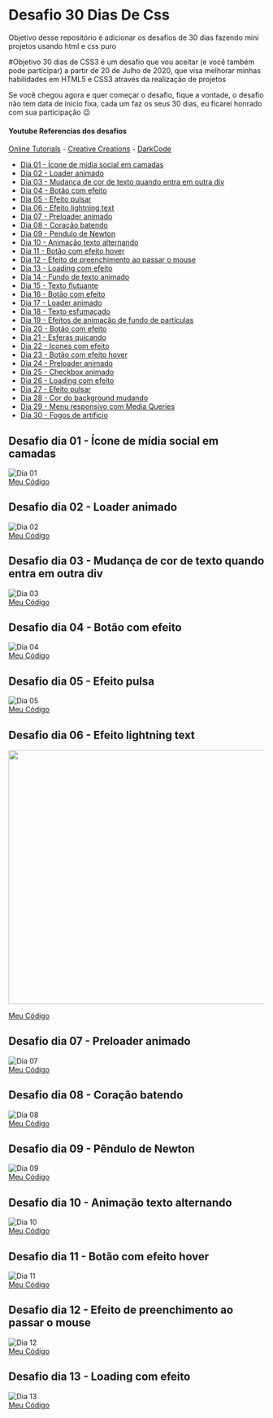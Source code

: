 # Desafio 30 Dias De Css
Objetivo desse repositório é adicionar os desafios de 30 dias fazendo mini projetos usando html e css puro

#Objetivo
30 dias de CSS3 é um desafio que vou aceitar (e você também pode participar) a partir de 20 de Julho de 2020, que visa melhorar minhas habilidades em HTML5 e CSS3 através da realização de projetos

Se você chegou agora e quer começar o desafio, fique a vontade, o desafio não tem data de inicio fixa, cada um faz os seus 30 dias, eu ficarei honrado com sua participação 😉

#### Youtube Referencias dos desafios
[Online Tutorials](https://www.youtube.com/channel/UCbwXnUipZsLfUckBPsC7Jog) - 
[Creative Creations](https://www.youtube.com/channel/UCOKmVksbzoKJKmtu7rlEM1A) - 
[DarkCode](https://www.youtube.com/channel/UCD3KVjbb7aq2OiOffuungzw)




* [Dia 01 - Ícone de mídia social em camadas](#id01)
* [Dia 02 - Loader animado](#id02)
* [Dia 03 - Mudança de cor de texto quando entra em outra div](#id03)
* [Dia 04 - Botão com efeito](#id04)
* [Dia 05 - Efeito pulsar](#id05)
* [Dia 06 - Efeito lightning text](#id06)
* [Dia 07 - Preloader animado](#id07)  
* [Dia 08 - Coração batendo](#id08)
* [Dia 09 - Pendulo de Newton](#id09)
* [Dia 10 - Animação texto alternando](#id10)
* [Dia 11 - Botão com efeito hover](#id11)
* [Dia 12 - Efeito de preenchimento ao passar o mouse](#id12)
* [Dia 13 - Loading com efeito](#id13)
* [Dia 14 - Fundo de texto animado](#id14)
* [Dia 15 - Texto flutuante](#id15)
* [Dia 16 - Botão com efeito](#id16)
* [Dia 17 - Loader animado](#id17)
* [Dia 18 - Texto esfumaçado](#id18)
* [Dia 19 - Efeitos de animação de fundo de partículas](#id19)
* [Dia 20 - Botão com efeito](#id20)
* [Dia 21 - Esferas quicando](#id21)
* [Dia 22 - Icones com efeito](#id22)
* [Dia 23 - Botão com efeito hover](#id23)
* [Dia 24 - Preloader animado](#id24)
* [Dia 25 - Checkbox animado](#id25)
* [Dia 26 - Loading com efeito](#id26)
* [Dia 27 - Efeito pulsar](#id27)
* [Dia 28 - Cor do background mudando](#id28)
* [Dia 29 - Menu responsivo com Media Queries](#id29)
* [Dia 30 - Fogos de artificio](#id30)


##  Desafio dia 01 - Ícone de mídia social em camadas <a name="id01"></a>
![Dia 01](https://github.com/EAbeier/desafio30DiasDeCss/blob/main/Dia%201%20-%20botoes%20com%20camadas/Document%20-%20Google%20Chrome%202020-12-30%2010-07-41.gif?raw=true)
</br>
[Meu Código](https://github.com/EAbeier/desafio30DiasDeCss/tree/main/Dia%201%20-%20botoes%20com%20camadas)


##  Desafio dia 02 - Loader animado <a name="id02"></a>
![Dia 02](https://github.com/EAbeier/desafio30DiasDeCss/blob/main/Dia%202%20-%20loader%20animado/Document%20-%20Google%20Chrome%202020-12-31%2016-32-48.gif?raw=true)
</br>
[Meu Código](https://github.com/EAbeier/desafio30DiasDeCss/tree/main/Dia%202%20-%20loader%20animado)

## Desafio dia 03 - Mudança de cor de texto quando entra em outra div <a name="id03"></a>
![Dia 03](https://github.com/EAbeier/desafio30DiasDeCss/blob/main/Dia%203%20-%20Texto%20muda%20de%20cor%20em%20outra%20div/Document%20-%20Google%20Chrome%202021-01-04%2010-16-59.gif?raw=true)
</br>
[Meu Código](https://github.com/EAbeier/desafio30DiasDeCss/tree/main/Dia%203%20-%20Texto%20muda%20de%20cor%20em%20outra%20div)

## Desafio dia 04 - Botão com efeito <a name="id04"></a>
![Dia 04](https://github.com/EAbeier/desafio30DiasDeCss/blob/main/Dia%204%20-%20bot%C3%A3o%20com%20efeito/Document%20-%20Google%20Chrome%202021-01-05%2009-38-33.gif?raw=true)
</br>
[Meu Código](https://github.com/EAbeier/desafio30DiasDeCss/tree/main/Dia%204%20-%20bot%C3%A3o%20com%20efeito)

## Desafio dia 05 - Efeito pulsa <a name="id05"></a>
![Dia 05](https://github.com/EAbeier/desafio30DiasDeCss/blob/main/Dia%205%20-%20efeito%20pulsar/Document%20-%20Google%20Chrome%202021-01-06%2018-52-25.gif?raw=true)
</br>
[Meu Código](https://github.com/EAbeier/desafio30DiasDeCss/tree/main/Dia%205%20-%20efeito%20pulsar)

## Desafio dia 06 - Efeito lightning text <a name="id06"></a>
<img src="https://github.com/EAbeier/desafio30DiasDeCss/blob/main/Dia%206%20-%20Lightning%20text%20Efect/Document%20-%20Google%20Chrome%202021-01-08%2019-42-22%20(1).gif?raw=true" height="500" width="900" >
</br>
<a href="https://github.com/EAbeier/desafio30DiasDeCss/tree/main/Dia%206%20-%20Lightning%20text%20Efect"><p>Meu Código</p></a>

## Desafio dia 07 - Preloader animado<a name="id07"></a>
![Dia 07](https://github.com/EAbeier/desafio30DiasDeCss/blob/main/Dia%207%20-%20Preloader%20animado/Document%20-%20Google%20Chrome%202021-01-09%2008-57-46.gif?raw=true)
</br>
[Meu Código](https://github.com/EAbeier/desafio30DiasDeCss/tree/main/Dia%207%20-%20Preloader%20animado)

## Desafio dia 08 - Coração batendo<a name="id08"></a>
![Dia 08](https://github.com/EAbeier/desafio30DiasDeCss/blob/main/Dia%208%20-%20Cora%C3%A7%C3%A3o%20batendo/Document%20-%20Google%20Chrome%202021-01-10%2009-56-17.gif?raw=true)
</br>
[Meu Código](https://github.com/EAbeier/desafio30DiasDeCss/tree/main/Dia%208%20-%20Cora%C3%A7%C3%A3o%20batendo)

## Desafio dia 09 - Pêndulo de Newton <a name="id09"></a>
![Dia 09](https://github.com/EAbeier/desafio30DiasDeCss/blob/main/Dia%209%20-%20Pendulo%20de%20Newton/Document%20-%20Google%20Chrome%202021-01-11%2018-34-31.gif?raw=true)
</br>
[Meu Código](https://github.com/EAbeier/desafio30DiasDeCss/tree/main/Dia%209%20-%20Pendulo%20de%20Newton)

## Desafio dia 10 - Animação texto alternando <a name="id10"></a>
![Dia 10](https://github.com/EAbeier/desafio30DiasDeCss/blob/main/Dia10%20-%20Anima%C3%A7%C3%A3o%20Texto%20Alternando/Document%20-%20Google%20Chrome%202021-01-13%2019-38-53.gif?raw=true)
</br>
[Meu Código](https://github.com/EAbeier/desafio30DiasDeCss/tree/main/Dia10%20-%20Anima%C3%A7%C3%A3o%20Texto%20Alternando)

## Desafio dia 11 - Botão com efeito hover<a name="id11"></a>
![Dia 11](https://github.com/EAbeier/desafio30DiasDeCss/blob/main/Dia11%20-%20Bot%C3%A3o%20com%20efeito%20hover/Bot%C3%A3o%20com%20efeito%20hover%20-%20Google%20Chrome%202021-01-17%2010-31-51.gif?raw=true)
</br>
[Meu Código](https://github.com/EAbeier/desafio30DiasDeCss/tree/main/Dia11%20-%20Bot%C3%A3o%20com%20efeito%20hover)


## Desafio dia 12 - Efeito de preenchimento ao passar o mouse<a name="id12"></a>
![Dia 12](https://github.com/EAbeier/desafio30DiasDeCss/blob/main/Dia12%20-%20Preencher%20texto%20hover/Document%20-%20Google%20Chrome%202021-01-20%2020-44-57.gif?raw=true)
</br>
[Meu Código](https://github.com/EAbeier/desafio30DiasDeCss/tree/main/Dia12%20-%20Preencher%20texto%20hover)

## Desafio dia 13 - Loading com efeito<a name="id13"></a>
![Dia 13](https://github.com/EAbeier/desafio30DiasDeCss/blob/main/Dia13%20-%20Loading%20com%20efeito/Document%20-%20Google%20Chrome%202021-01-20%2020-45-32.gif?raw=true)
</br>
[Meu Código](https://github.com/EAbeier/desafio30DiasDeCss/tree/main/Dia13%20-%20Loading%20com%20efeito)
